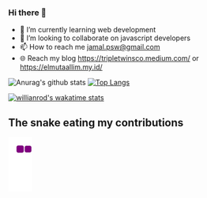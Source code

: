 ### Hi there 👋

<!--
**padepokanpenguin/padepokanpenguin** is a ✨ _special_ ✨ repository because its `README.md` (this file) appears on your GitHub profile.
-->

- 🌱 I’m currently learning  web development
- 👯 I’m looking to collaborate on javascript developers
- 📫 How to reach me jamal.psw@gmail.com
- 🌐 Reach my blog https://tripletwinsco.medium.com/ or https://elmutaallim.my.id/

![Anurag's github stats](https://github-readme-stats.vercel.app/api?username=padepokanpenguin&count_private=true&disable_animations=false&show_icons=true&theme=default)
[![Top Langs](https://github-readme-stats.vercel.app/api/top-langs/?username=padepokanpenguin&theme=default&layout=compact)](https://github.com/padepokanpenguin)


[![willianrod's wakatime stats](https://github-readme-stats.vercel.app/api/wakatime?username=padepokanpenguin&layout=compact)](https://github.com/anuraghazra/github-readme-stats) 

## The snake eating my contributions
![snake gif](https://github.com/padepokanpenguin/padepokanpenguin/blob/output/github-contribution-grid-snake.gif)
